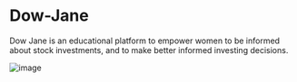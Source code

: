 # Dow-Jane
Dow Jane is an educational platform to empower women to be informed about stock investments, and to make better informed investing decisions.



![image](https://user-images.githubusercontent.com/75860043/110554856-6af6d600-80f0-11eb-8dc5-411e27192290.png)

